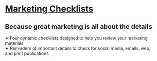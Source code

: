 # [Marketing Checklists ](https://marketing-checklists.pages.dev/)
## Because great marketing is all about the details
✦ Four dynamic checklists designed to help you review your marketing materials
<br>✦ Reminders of important details to check for social media, emails, web, and print publications
